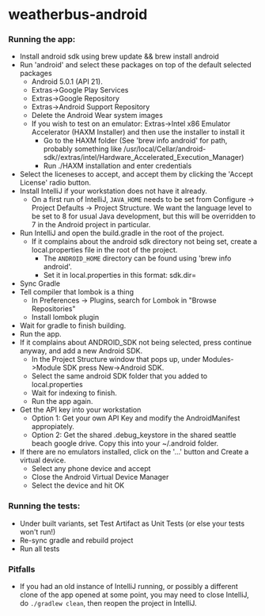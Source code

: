 # weatherbus-android

### Running the app:
- Install android sdk using brew update && brew install android
- Run 'android' and select these packages on top of the default selected
  packages
  - Android 5.0.1 (API 21).
  - Extras->Google Play Services
  - Extras->Google Repository
  - Extras->Android Support Repository
  - Delete the Android Wear system images
  - If you wish to test on an emulator: Extras->Intel x86 Emulator Accelerator
    (HAXM Installer) and then use the installer to install it
    - Go to the HAXM folder (See 'brew info android' for path, probably
      something like /usr/local/Cellar/android-sdk/<android SDK
      version>/extras/intel/Hardware_Accelerated_Execution_Manager)
    - Run ./HAXM installation and enter credentials
- Select the liceneses to accept, and accept them by clicking the 'Accept License' radio button. 
- Install IntelliJ if your workstation does not have it already.
  - On a first run of IntelliJ, `JAVA_HOME` needs to be set from Configure ->
    Project Defaults -> Project Structure. We want the language level to be set
    to 8 for usual Java development, but this will be overridden to 7 in the
    Android project in particular.
- Run IntelliJ and open the build.gradle in the root of the project.
  - If it complains about the android sdk directory not being set, create a local.properties file in the root of the project.
    - The `ANDROID_HOME` directory can be found using 'brew info android'.
    - Set it in local.properties in this format: sdk.dir=<path-to-android-sdk>
- Sync Gradle
- Tell compiler that lombok is a thing 
  - In Preferences -> Plugins, search for Lombok in "Browse Repositories"
  - Install lombok plugin
- Wait for gradle to finish building.
- Run the app.
- If it complains about ANDROID_SDK not being selected, press continue anyway, and add a new Android SDK. 
  - In the Project Structure window that pops up, under Modules->Module SDK press New->Android SDK.
  - Select the same android SDK folder that you added to local.properties
  - Wait for indexing to finish.
  - Run the app again.
- Get the API key into your workstation
  - Option 1: Get your own API Key and modify the AndroidManifest appropiately.
  - Option 2: Get the shared .debug_keystore in the shared seattle beach google drive. Copy this into your ~/.android folder. 
- If there are no emulators installed, click on the '...' button and Create a virtual device.
  - Select any phone device and accept
  - Close the Android Virtual Device Manager
  - Select the device and hit OK

### Running the tests:
- Under built variants, set Test Artifact as Unit Tests (or else your tests won't run!)
- Re-sync gradle and rebuild project
- Run all tests

### Pitfalls
- If you had an old instance of IntelliJ running, or possibly a different clone
  of the app opened at some point, you may need to close IntelliJ, do
  `./gradlew clean`, then reopen the project in IntelliJ.
